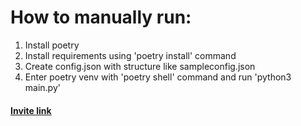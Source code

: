﻿# How to manually run:
1. Install poetry
2. Install requirements using 'poetry install' command
3. Create config.json with structure like sampleconfig.json
4. Enter poetry venv with 'poetry shell' command and run 'python3 main.py'

#### [Invite link](https://discord.com/api/oauth2/authorize?client_id=956954360154304602&permissions=8&scope=bot "https://discord.com/api/oauth2/authorize?client_id=956954360154304602&permissions=8&scope=bot")
